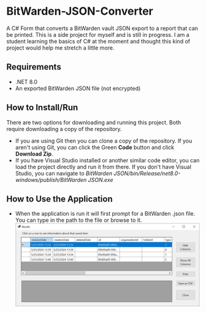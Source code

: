 # BitWarden-JSON-Converter
A C# Form that converts a BitWarden vault JSON export to a report that can be printed.  This is a side project for myself and is still in progress.  I am a student learning the basics of C# at the moment and thought this kind of project would help me stretch a little more.

## Requirements
+ .NET 8.0
+ An exported BitWarden JSON file (not encrypted)

## How to Install/Run
There are two options for downloading and running this project.  Both require downloading a copy of the repository.  
* If you are using Git then you can clone a copy of the repository.  If you aren't using Git, you can click the Green **Code** button and click **Download Zip**.
* If you have Visual Studio installed or another similar code editor, you can load the project directly and run it from there.  If you don't have Visual Studio, you can navigate to *BitWarden JSON/bin/Release/net8.0-windows/publish/BitWarden JSON.exe*

## How to Use the Application
* When the application is run it will first prompt for a BitWarden .json file.  You can type in the path to the file or browse to it.
![First View](ExampleData/Images/FirstView.JPG)


